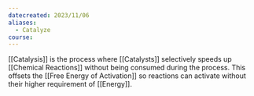 ```yaml
---
datecreated: 2023/11/06
aliases:
  - Catalyze
course:
---
```

[[Catalysis]] is the process where [[Catalysts]] selectively speeds up [[Chemical Reactions]] without being consumed during the process. This offsets the [[Free Energy of Activation]] so reactions can activate without their higher requirement of [[Energy]].